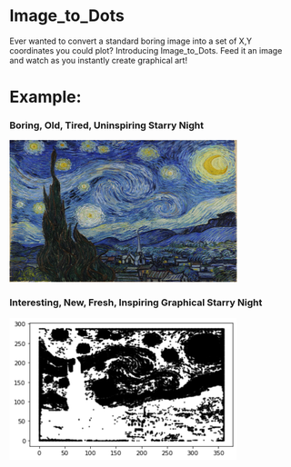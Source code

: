 # Image_to_Dots
Ever wanted to convert a standard boring image into a set of X,Y coordinates you could plot? Introducing Image_to_Dots. Feed it an image and watch as you instantly create graphical art!


# Example: 

### Boring, Old, Tired, Uninspiring Starry Night

<img src="https://github.com/JackOgozaly/Image_to_Dots/blob/main/Examples/starry_night.jpg" width="400" height="250">

### Interesting, New, Fresh, Inspiring Graphical Starry Night

<img src="https://github.com/JackOgozaly/Image_to_Dots/blob/main/Examples/starry_night_graph.png" width="400" height="250">
